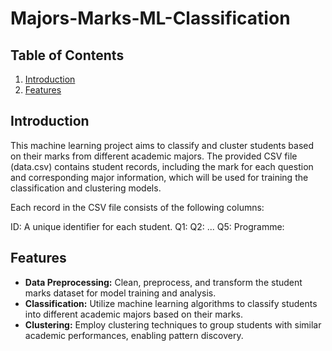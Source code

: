 # Majors-Marks-ML-Classification

## Table of Contents

1. [Introduction](#introduction)
2. [Features](#features)

## Introduction

This machine learning project aims to classify and cluster students based on their marks from different academic majors. The provided CSV file (data.csv) contains student records, including the mark for each question and corresponding major information, which will be used for training the classification and clustering models.

Each record in the CSV file consists of the following columns:

ID: A unique identifier for each student.
Q1: 
Q2:
...
Q5:
Programme:

## Features

- **Data Preprocessing:** Clean, preprocess, and transform the student marks dataset for model training and analysis.
- **Classification:** Utilize machine learning algorithms to classify students into different academic majors based on their marks.
- **Clustering:** Employ clustering techniques to group students with similar academic performances, enabling pattern discovery.


